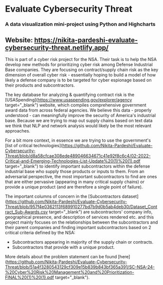 # Evaluate Cybersecurity Threat

### A data visualization mini-project using Python and Highcharts

## Website: https://nikita-pardeshi-evaluate-cybersecurity-threat.netlify.app/


This is part of a cyber risk project for the NSA. Their task is to help the NSA develop new methods for prioritizing cyber risk among Defense Industrial Base companies. They are focusing on contract/supply chain risk as the key dimension of overall cyber risk - essentially hoping to build a model of how likely a defense company is to be targeted for cyber espionage based on their products and subcontractors.

The key database for analyzing & quantifying contract risk is the [USASpending](https://www.usaspending.gov/explorer/agency target="_blank") website, which compiles comprehensive government award data from across federal agencies. We believe this data - properly understood - can meaningfully improve the security of America's industrial base.
Because we are trying to map out supply chains based on text data we think that NLP and network analysis would likely be the most relevant approaches. 

For a bit more context, in essence we are trying to use the government's [list of critical technologies](https://github.com/Nikita-Pardeshi/Evaluate-Cybersecurity-Threat/blob/d8a58cfcae308ede489046634671c41e92f8c6c4/02-2022-Critical-and-Emerging-Technologies-List-Update%20(1)%20(1).pdf target="_blank") to identify important subcontractors within the defense industrial base who supply those products or inputs to them. From an adversarial perspective, the most important subcontractors to find are ones that are either pervasive (appearing in many critical supply chains) or provide a unique product (and are therefore a single point of failure).

The important columns of concern in the [Subcontractors dataset](https://github.com/Nikita-Pardeshi/Evaluate-Cybersecurity-Threat/blob/957f4e0362113f689910277bd7b9d0b5ab4deb30/Dataset_Contract_Sub-Awards.csv target="_blank") are subcontractors' company info, geographical presence, and description of services rendered etc. and this project mainly focuses on the relationships between the subcontractors and their parent companies and finding important subcontractors based on 2 critical criteria defined by the NSA: 

* Subcontractors appearing in majority of the supply chain or contracts.
* Subcontractors that provide with a unique product.

More details about the problem statement can be found [here](https://github.com/Nikita-Pardeshi/Evaluate-Cybersecurity-Threat/blob/51a4f3280543129cf309e15b839b843bf365a391/SC-NSA-24-%20Cyber%20Risk%20Management%20and%20Prioritization-FINAL%20(1)%20(1).pdf target="_blank").
